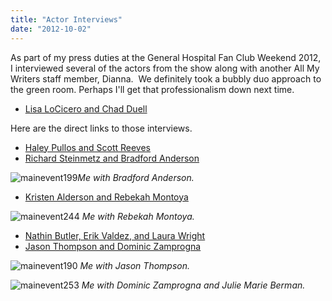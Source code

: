 ```yaml
---
title: "Actor Interviews"
date: "2012-10-02"
---
```


As part of my press duties at the General Hospital Fan Club Weekend 2012, I interviewed several of the actors from the show along with another All My Writers staff member, Dianna.  We definitely took a bubbly duo approach to the green room. Perhaps I'll get that professionalism down next time.

- [Lisa LoCicero and Chad Duell](http://allmywriters.net/?p=4638 "Lisa LoCicero Chad Duell Interviews")

Here are the direct links to those interviews.

- [Haley Pullos and Scott Reeves](http://allmywriters.net/?p=4709 "Haley Pullos and Scott Reeves Interviews")
- [Richard Steinmetz and Bradford Anderson](http://allmywriters.net/?p=4776 "Richard Steinmetz Bradford Anderson Interviews")

![](https://d2ypg8o05lff0b.cloudfront.net/wp-content/uploads/sites/3/2012/10/mainevent199.jpg "mainevent199")*Me with Bradford Anderson.*

- [Kristen Alderson and Rebekah Montoya](http://allmywriters.net/?p=4801 "Kristen Alderson Rebekah Montoya Interviews")

![](https://d2ypg8o05lff0b.cloudfront.net/wp-content/uploads/sites/3/2012/10/mainevent244.jpg "mainevent244") *Me with Rebekah Montoya.*

- [Nathin Butler, Erik Valdez, and Laura Wright](http://allmywriters.net/?p=4966 "Nathin Butler Erik Valdez Laura Wright Interviews")
- [Jason Thompson and Dominic Zamprogna](http://allmywriters.net/?p=5023 "Jason Thompson Dominic Zamprogna")

![](https://d2ypg8o05lff0b.cloudfront.net/wp-content/uploads/sites/3/2012/10/mainevent190.jpg "mainevent190") *Me with Jason Thompson.*

![](https://d2ypg8o05lff0b.cloudfront.net/wp-content/uploads/sites/3/2012/10/mainevent253.jpg "mainevent253") *Me with Dominic Zamprogna and Julie Marie Berman.*

